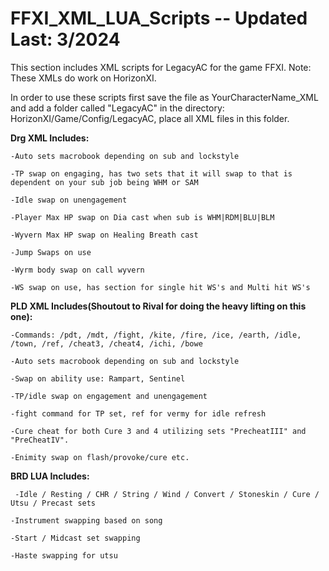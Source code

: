 # FFXI_XML_LUA_Scripts -- Updated Last: 3/2024
This section includes XML scripts for LegacyAC for the game FFXI.
Note: These XMLs do work on HorizonXI.

In order to use these scripts first save the file as YourCharacterName_XML and add a folder called "LegacyAC" in the directory: HorizonXI/Game/Config/LegacyAC, place all XML files in this folder. 


**Drg XML Includes:**

    -Auto sets macrobook depending on sub and lockstyle

    -TP swap on engaging, has two sets that it will swap to that is dependent on your sub job being WHM or SAM

    -Idle swap on unengagement

    -Player Max HP swap on Dia cast when sub is WHM|RDM|BLU|BLM

    -Wyvern Max HP swap on Healing Breath cast

    -Jump Swaps on use

    -Wyrm body swap on call wyvern

    -WS swap on use, has section for single hit WS's and Multi hit WS's 

    

**PLD XML Includes(Shoutout to Rival for doing the heavy lifting on this one):**

    -Commands: /pdt, /mdt, /fight, /kite, /fire, /ice, /earth, /idle, /town, /ref, /cheat3, /cheat4, /ichi, /bowe
    
    -Auto sets macrobook depending on sub and lockstyle
  
    -Swap on ability use: Rampart, Sentinel
  
    -TP/idle swap on engagement and unengagement

    -fight command for TP set, ref for vermy for idle refresh

    -Cure cheat for both Cure 3 and 4 utilizing sets "PrecheatIII" and "PreCheatIV".

    -Enimity swap on flash/provoke/cure etc.

**BRD LUA Includes:**

     -Idle / Resting / CHR / String / Wind / Convert / Stoneskin / Cure / Utsu / Precast sets
  
    -Instrument swapping based on song
  
    -Start / Midcast set swapping
  
    -Haste swapping for utsu

